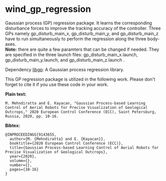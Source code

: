 # wind_gp_regression
Gaussian process (GP) regression package. It learns the corresponding disturbance forces to improve the tracking accuracy of the controller. Three GPs namely gp_disturb_main_x, gp_disturb_main_y, and gp_disturb_main_z have to run simultaneously to perform the regression along the three body-axes.\
**Note:** there are quite a few paramters that can be changed if needed. They are specified in the three launch files: gp_disturb_main_x.launch, gp_disturb_main_y.launch, and gp_disturb_main_z.launch .

Dependency
[libgp](https://github.com/mblum/libgp): A Gaussian process regression library.

This GP regression package is utilized in the following work. Please don't forget to cite it if you use these code in your work.

**Plain text:**
```
M. Mehndiratta and E. Kayacan, "Gaussian Process-based Learning Control of Aerial Robots for Precise Visualization of Geological Outcrops," 2020 European Control Conference (ECC), Saint Petersburg, Russia, 2020, pp. 10-16.
```
**Bibtex:**
```
@INPROCEEDINGS{9143655,
  author={M. {Mehndiratta} and E. {Kayacan}},
  booktitle={2020 European Control Conference (ECC)}, 
  title={Gaussian Process-based Learning Control of Aerial Robots for Precise Visualization of Geological Outcrops}, 
  year={2020},
  volume={},
  number={},
  pages={10-16}
}
```
